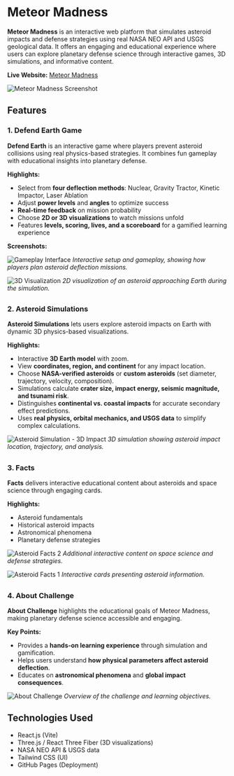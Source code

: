 # Meteor Madness

**Meteor Madness** is an interactive web platform that simulates asteroid impacts and defense strategies using real NASA NEO API and USGS geological data. It offers an engaging and educational experience where users can explore planetary defense science through interactive games, 3D simulations, and informative content.

**Live Website:** [Meteor Madness](https://hlakhaled.github.io/Nasa-Meteor-Madness/#/)

![Meteor Madness Screenshot](https://github.com/user-attachments/assets/d3b40c5c-8e19-41e7-a594-c91a04df52a6)



## Features

### 1. Defend Earth Game 

**Defend Earth** is an interactive game where players prevent asteroid collisions using real physics-based strategies. It combines fun gameplay with educational insights into planetary defense.

**Highlights:**
- Select from **four deflection methods**: Nuclear, Gravity Tractor, Kinetic Impactor, Laser Ablation
- Adjust **power levels** and **angles** to optimize success
- **Real-time feedback** on mission probability
- Choose **2D or 3D visualizations** to watch missions unfold
- Features **levels, scoring, lives, and a scoreboard** for a gamified learning experience

**Screenshots:**

![Gameplay Interface](https://github.com/user-attachments/assets/cf641eaf-37b4-4e26-8974-e661d86c9b6b)
*Interactive setup and gameplay, showing how players plan asteroid deflection missions.*

![3D Visualization](https://github.com/user-attachments/assets/2e063931-2fe9-4e08-8070-e1c73dc61e5c)
*2D visualization of an asteroid approaching Earth during the simulation.*

## 

### 2. Asteroid Simulations

**Asteroid Simulations** lets users explore asteroid impacts on Earth with dynamic 3D physics-based visualizations.

**Highlights:**
- Interactive **3D Earth model** with zoom.
- View **coordinates, region, and continent** for any impact location.
- Choose **NASA-verified asteroids** or **custom asteroids** (set diameter, trajectory, velocity, composition).
- Simulations calculate **crater size, impact energy, seismic magnitude, and tsunami risk**.
- Distinguishes **continental vs. coastal impacts** for accurate secondary effect predictions.
- Uses **real physics, orbital mechanics, and USGS data** to simplify complex calculations.

![Asteroid Simulation - 3D Impact](https://github.com/user-attachments/assets/7f56361f-ff68-4b1e-9fb5-bac953393563)
*3D simulation showing asteroid impact location, trajectory, and analysis.*

## 

### 3. Facts 

**Facts** delivers interactive educational content about asteroids and space science through engaging cards.

**Highlights:**
- Asteroid fundamentals
- Historical asteroid impacts
- Astronomical phenomena
- Planetary defense strategies

![Asteroid Facts 2](https://github.com/user-attachments/assets/d73b9b6c-3114-4d18-8409-ad1eed1195fb)
*Additional interactive content on space science and defense strategies.*

![Asteroid Facts 1](https://github.com/user-attachments/assets/e7d3992e-0f69-4a9e-a6d8-5473759c431e)
*Interactive cards presenting asteroid information.*

## 

### 4. About Challenge 

**About Challenge** highlights the educational goals of Meteor Madness, making planetary defense science accessible and engaging.

**Key Points:**
- Provides a **hands-on learning experience** through simulation and gamification.
- Helps users understand **how physical parameters affect asteroid deflection**.
- Educates on **astronomical phenomena** and **global impact consequences**.

![About Challenge](https://github.com/user-attachments/assets/3fe45af6-3407-4cf1-bb56-61022cf1469d)
*Overview of the challenge and learning objectives.*

## 

## Technologies Used
- React.js (Vite)
- Three.js / React Three Fiber (3D visualizations)
- NASA NEO API & USGS data
- Tailwind CSS (UI)
- GitHub Pages (Deployment)
